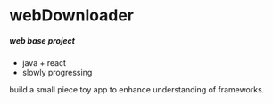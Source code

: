 # webDownloader

##### web base project

- java + react
- slowly progressing

build a small piece toy app to enhance understanding of frameworks.